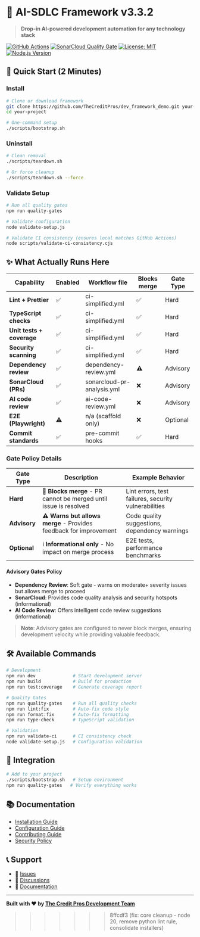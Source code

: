 # 🚀 AI-SDLC Framework v3.3.2

> **Drop-in AI-powered development automation for any technology stack**

[![GitHub Actions](https://img.shields.io/github/actions/workflow/status/TheCreditPros/dev_framework_demo/ci-simplified.yml?branch=main)](https://github.com/TheCreditPros/dev_framework_demo/actions)
[![SonarCloud Quality Gate](https://sonarcloud.io/api/project_badges/measure?project=TheCreditPros_dev_framework_demo&metric=alert_status)](https://sonarcloud.io/dashboard?id=TheCreditPros_dev_framework_demo)
[![License: MIT](https://img.shields.io/badge/License-MIT-yellow.svg)](https://opensource.org/licenses/MIT)
[![Node.js Version](https://img.shields.io/badge/Node.js-20+-green.svg)](https://nodejs.org/)

## 🎯 **Quick Start (2 Minutes)**

### **Install**

```bash
# Clone or download framework
git clone https://github.com/TheCreditPros/dev_framework_demo.git your-project
cd your-project

# One-command setup
./scripts/bootstrap.sh
```

### **Uninstall**

```bash
# Clean removal
./scripts/teardown.sh

# Or force cleanup
./scripts/teardown.sh --force
```

### **Validate Setup**

```bash
# Run all quality gates
npm run quality-gates

# Validate configuration
node validate-setup.js

# Validate CI consistency (ensures local matches GitHub Actions)
node scripts/validate-ci-consistency.cjs
```

## ✨ **What Actually Runs Here**

| Capability                | Enabled | Workflow file              | Blocks merge | Gate Type |
| ------------------------- | ------- | -------------------------- | ------------ | --------- |
| **Lint + Prettier**       | ✅      | ci-simplified.yml          | ✅           | Hard      |
| **TypeScript checks**     | ✅      | ci-simplified.yml          | ✅           | Hard      |
| **Unit tests + coverage** | ✅      | ci-simplified.yml          | ✅           | Hard      |
| **Security scanning**     | ✅      | ci-simplified.yml          | ✅           | Hard      |
| **Dependency review**     | ✅      | dependency-review.yml      | ⚠️           | Advisory  |
| **SonarCloud (PRs)**      | ✅      | sonarcloud-pr-analysis.yml | ❌           | Advisory  |
| **AI code review**        | ✅      | ai-code-review.yml         | ❌           | Advisory  |
| **E2E (Playwright)**      | ⚠️      | n/a (scaffold only)        | ❌           | Optional  |
| **Commit standards**      | ✅      | pre-commit hooks           | ✅           | Hard      |

### **Gate Policy Details**

| Gate Type    | Description                                                       | Example Behavior                                     |
| ------------ | ----------------------------------------------------------------- | ---------------------------------------------------- |
| **Hard**     | 🚫 **Blocks merge** - PR cannot be merged until issue is resolved | Lint errors, test failures, security vulnerabilities |
| **Advisory** | ⚠️ **Warns but allows merge** - Provides feedback for improvement | Code quality suggestions, dependency warnings        |
| **Optional** | ℹ️ **Informational only** - No impact on merge process            | E2E tests, performance benchmarks                    |

#### **Advisory Gates Policy**

- **Dependency Review**: Soft gate - warns on moderate+ severity issues but allows merge to proceed
- **SonarCloud**: Provides code quality analysis and security hotspots (informational)
- **AI Code Review**: Offers intelligent code review suggestions (informational)

> **Note**: Advisory gates are configured to never block merges, ensuring development velocity while providing valuable feedback.

## 🛠️ **Available Commands**

```bash
# Development
npm run dev              # Start development server
npm run build            # Build for production
npm run test:coverage    # Generate coverage report

# Quality Gates
npm run quality-gates    # Run all quality checks
npm run lint:fix         # Auto-fix code style
npm run format:fix       # Auto-fix formatting
npm run type-check       # TypeScript validation

# Validation
npm run validate-ci      # CI consistency check
node validate-setup.js   # Configuration validation
```

## 🚀 **Integration**

```bash
# Add to your project
./scripts/bootstrap.sh   # Setup environment
npm run quality-gates   # Verify everything works
```

## 📚 **Documentation**

- [Installation Guide](docs/ci-cd-implementation-guide.md)
- [Configuration Guide](docs/SECRETS_AND_CONFIGURATION.md)
- [Contributing Guide](CONTRIBUTING.md)
- [Security Policy](SECURITY.md)

## 📞 **Support**

- 🐛 [Issues](https://github.com/TheCreditPros/dev_framework_demo/issues)
- 💬 [Discussions](https://github.com/TheCreditPros/dev_framework_demo/discussions)
- 📖 [Documentation](/docs)

---

**Built with ❤️ by [The Credit Pros Development Team](https://github.com/TheCreditPros)**

> > > > > > > 8ffcdf3 (fix: core cleanup - node 20, remove python lint rule, consolidate installers)
